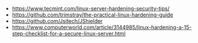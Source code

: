 - https://www.tecmint.com/linux-server-hardening-security-tips/
- https://github.com/trimstray/the-practical-linux-hardening-guide
- https://github.com/Jsitech/JShielder
- https://www.computerworld.com/article/3144985/linux-hardening-a-15-step-checklist-for-a-secure-linux-server.html
